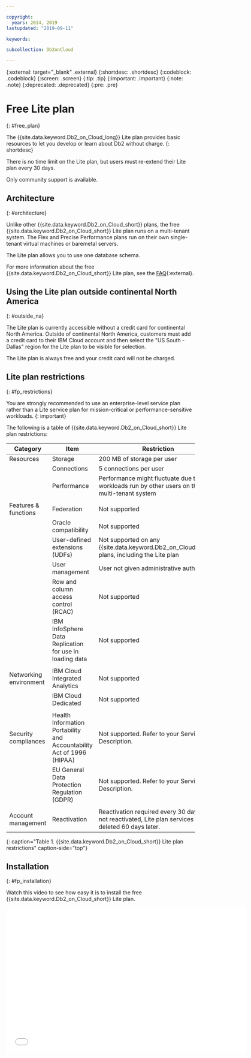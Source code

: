 ```yaml
---

copyright:
  years: 2014, 2019
lastupdated: "2019-09-11"

keywords: 

subcollection: Db2onCloud

---
```


<!-- Attribute definitions --> 
{:external: target="_blank" .external}
{:shortdesc: .shortdesc}
{:codeblock: .codeblock}
{:screen: .screen}
{:tip: .tip}
{:important: .important}
{:note: .note}
{:deprecated: .deprecated}
{:pre: .pre}

# Free Lite plan
{: #free_plan}

The {{site.data.keyword.Db2_on_Cloud_long}} Lite plan provides basic resources to let you develop or learn about Db2 without charge.
{: shortdesc}

There is no time limit on the Lite plan, but users must re-extend their Lite plan every 30 days.

Only community support is available. 
 
## Architecture
{: #architecture}

Unlike other {{site.data.keyword.Db2_on_Cloud_short}} plans, the free {{site.data.keyword.Db2_on_Cloud_short}} Lite plan runs on a multi-tenant system. The Flex and Precise Performance plans run on their own single-tenant virtual machines or baremetal servers.
 
The Lite plan allows you to use one database schema.

For more information about the free {{site.data.keyword.Db2_on_Cloud_short}} Lite plan, see the [FAQ](https://ibm.biz/db2oc_free_plan_faq){:external}.

## Using the Lite plan outside continental North America
{: #outside_na}

The Lite plan is currently accessible without a credit card for continental North America. Outside of continental North America, customers must add a credit card to their IBM Cloud account and then select the "US South - Dallas" region for the Lite plan to be visible for selection.

The Lite plan is always free and your credit card will not be charged.

## Lite plan restrictions
{: #fp_restrictions}

You are strongly recommended to use an enterprise-level service plan rather than a Lite service plan for mission-critical or performance-sensitive workloads. 
{: important}

The following is a table of {{site.data.keyword.Db2_on_Cloud_short}} Lite plan restrictions:

| Category | Item | Restriction | 
|----------|------|-------------|
| Resources | Storage | 200 MB of storage per user |
|  | Connections | 5 connections per user |
|  | Performance | Performance might fluctuate due to workloads run by other users on the multi-tenant system |
|  |  |
| Features & functions | Federation | Not supported |
|  | Oracle compatibility | Not supported |
|  | User-defined extensions (UDFs) | Not supported on any {{site.data.keyword.Db2_on_Cloud_short}} plans, including the Lite plan |
|  | User management | User not given administrative authority |
|  | Row and column access control (RCAC) | Not supported |
|  | IBM InfoSphere Data Replication for use in loading data | Not supported |
|  |  |
| Networking environment | IBM Cloud Integrated Analytics | Not supported |
|  | IBM Cloud Dedicated | Not supported |
|  |  |
| Security compliances | Health Information Portability and Accountability Act of 1996 (HIPAA) | Not supported. Refer to your Service Description. |
|  | EU General Data Protection Regulation (GDPR) | Not supported. Refer to your Service Description. |
|  |  |
| Account management | Reactivation | Reactivation required every 30 days. If not reactivated, Lite plan services are deleted 60 days later.  |
{: caption="Table 1. {{site.data.keyword.Db2_on_Cloud_short}} Lite plan restrictions" caption-side="top"}

## Installation
{: #fp_installation}

Watch this video to see how easy it is to install the free {{site.data.keyword.Db2_on_Cloud_short}} Lite plan.

<iframe class="embed-responsive-item" id="youtubeplayer1" title="Installation of the free {{site.data.keyword.Db2_on_Cloud_short}} Lite plan" type="text/html" width="640" height="390" src="//www.youtube.com/embed/YuMRRnl1bkE?rel=0" frameborder="0" webkitallowfullscreen mozallowfullscreen allowfullscreen> </iframe>

